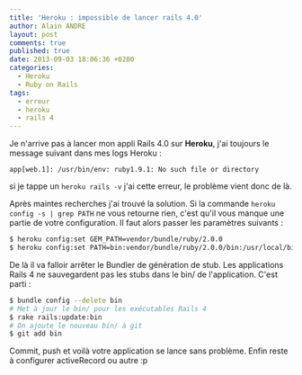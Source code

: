 ```yaml
---
title: 'Heroku : impossible de lancer rails 4.0'
author: Alain ANDRE
layout: post
comments: true
published: true
date: 2013-09-03 18:06:36 +0200
categories:
  - Heroku
  - Ruby on Rails
tags:
  - erreur
  - heroku
  - rails 4
---
```

Je n'arrive pas à lancer mon appli Rails 4.0 sur **Heroku**, j'ai toujours le message suivant dans mes logs Heroku :

```
app[web.1]: /usr/bin/env: ruby1.9.1: No such file or directory
```

si je tappe un `heroku rails -v` j'ai cette erreur, le problème vient donc de là.

Après maintes recherches j'ai trouvé la solution. Si la commande `heroku config -s | grep PATH` ne vous retourne rien, c'est qu'il vous manque une partie de votre configuration. Il faut alors passer les paramètres suivants :

```bash
$ heroku config:set GEM_PATH=vendor/bundle/ruby/2.0.0
$ heroku config:set PATH=bin:vendor/bundle/ruby/2.0.0/bin:/usr/local/bin:/usr/bin:/bin
```

De là il va falloir arrêter le Bundler de génération de stub. Les applications Rails 4 ne sauvegardent pas les stubs dans le bin/ de l'application. C'est parti :

```bash
$ bundle config --delete bin
# Met à jour le bin/ pour les exécutables Rails 4
$ rake rails:update:bin
# On ajoute le nouveau bin/ à git
$ git add bin
```

Commit, push et voilà votre application se lance sans problème. Enfin reste à configurer activeRecord ou autre :p
